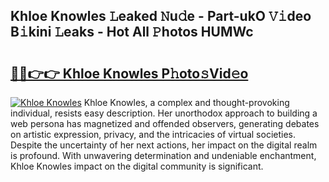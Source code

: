 ## Khloe Knowles 𝙻eaked 𝙽u𝚍e - Part-ukO 𝚅𝚒deo B𝚒kini 𝙻eaks - Hot All 𝙿hotos HUMWc

# <h2><a href="http://ld1c5lk.urlbe.top/?page=Khloe+Knowles">🔗🔗👉👉 Khloe Knowles P𝚑oto𝚜Vid𝚎o</a></h2>

[![Khloe Knowles](https://i.imgur.com/eBuTRDB.gif)](http://ld1c5lk.urlbe.top/?page=Khloe+Knowles)
Khloe Knowles, a complex and thought-provoking individual, resists easy description. Her unorthodox approach to building a web persona has magnetized and offended observers, generating debates on artistic expression, privacy, and the intricacies of virtual societies. Despite the uncertainty of her next actions, her impact on the digital realm is profound. With unwavering determination and undeniable enchantment, Khloe Knowles impact on the digital community is significant.
